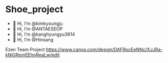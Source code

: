 # Shoe_project

 - 👋 Hi, I’m @kimkyoungju
 - 👋 Hi, I’m @ANTAESEOP
 - 👋 Hi, I’m @kanghyungyu3614
 - 👋 Hi, I’m @Hinsang
 
 Ezen Team Project
https://www.canva.com/design/DAFRocEeNNc/XJJRa-kNiGRpmEEhnReaLw/edit
